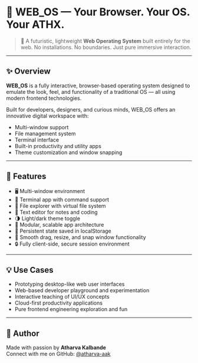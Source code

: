 # 🧠 WEB_OS — Your Browser. Your OS. Your ATHX.

> 🚀 A futuristic, lightweight **Web Operating System** built entirely for the web. No installations. No boundaries. Just pure immersive interaction.

---

## ✨ Overview

**WEB_OS** is a fully interactive, browser-based operating system designed to emulate the look, feel, and functionality of a traditional OS — all using modern frontend technologies.

Built for developers, designers, and curious minds, WEB_OS offers an innovative digital workspace with:
- Multi-window support  
- File management system  
- Terminal interface  
- Built-in productivity and utility apps  
- Theme customization and window snapping  

---

## 🎯 Features

- 🖥️ Multi-window environment  
- 🧾 Terminal app with command support  
- 📁 File explorer with virtual file system  
- 📝 Text editor for notes and coding  
- 🌗 Light/dark theme toggle  
- 🧱 Modular, scalable app architecture  
- 💾 Persistent state saved in localStorage  
- 🔧 Smooth drag, resize, and snap window functionality  
- 🔒 Fully client-side, secure session environment  

---

## 💡 Use Cases

- Prototyping desktop-like web user interfaces  
- Web-based developer playground and experimentation  
- Interactive teaching of UI/UX concepts  
- Cloud-first productivity applications  
- Pure frontend engineering exploration and fun  

---

## 🙌 Author

Made with passion by **Atharva Kalbande**  
Connect with me on GitHub: [@atharva-aak](https://github.com/atharva-aak)
